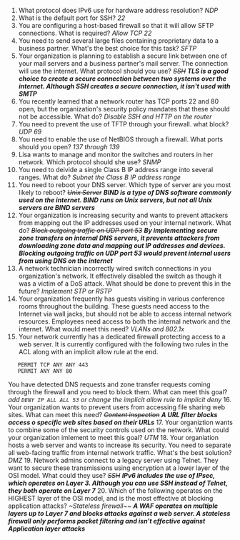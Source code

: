 1. What protocol does IPv6 use for hardware address resolution? _NDP_
2. What is the default port for SSH? _22_
3. You are configuring a host-based firewall so that it will allow SFTP connections. What is required? _Allow TCP 22_
4. You need to send several large files containing proprietary data to a business partner. What's the best choice for this task? _SFTP_
5. Your organization is planning to establish a secure link between one of your mail servers and a business partner's mail server. The connection will use the internet. What protocol should you use? _~~SSH~~ **TLS is a good choice to create a secure connection between two systems over the internet. Although SSH creates a secure connection, it isn't used with SMTP**_
6. You recently learned that a network router has TCP ports 22 and 80 open, but the organization's security policy mandates that these should not be accessible. What do? _Disable SSH and HTTP on the router_
7. You need to prevent the use of TFTP through your firewall. what block? _UDP 69_
8. You need to enable the use of NetBIOS through a firewall. What ports should you open? _137 through 139_
9. Lisa wants to manage and monitor the switches and routers in her network. Which protocol should she use? _SNMP_
10. You need to deivide a single Class B IP address range into several ranges. What do? _Subnet the Class B IP address range_
11. You need to reboot your DNS server.  Which type of server are you most likely to reboot? _~~Unix Server~~ **BIND is a type of DNS software commonly used on the internet. BIND runs on Unix servers, but not all Unix servers are BIND servers**_
12. Your organization is increasing security and wants to prevent attackers from mapping out the IP addresses used on your internal network. What do? _~~Block outgoing traffic on UDP port 53~~ **By implementing secure zone transfers on internal DNS servers, it prevents attackers from downloading zone data and mapping out IP addresses and devices. Blocking outgoing traffic on UDP port 53 would prevent internal users from using DNS on the internet**_
13. A network technician incorrectly wired switch connections in you organization's network. It effectively disabled the switch as though it was a victim of a DoS attack. What should be done to prevent this in the future? _Implement STP or RSTP_
14. Your organization frequently has guests visiting in various conference rooms throughout the building. These guests need access to the Internet via wall jacks, but should not be able to access internal network resources. Employees need access to both the internal network and the internet. What would meet this need? _VLANs and 802.1x_
15. Your network currently has a dedicated firewall protecting access to a web server.  It is currently configured with the following two rules in the ACL along with an implicit allow rule at the end.  
   ```
      PERMIT TCP ANY ANY 443
      PERMIT ANY ANY 80
   ```  
You have detected DNS requests and zone transfer requests coming through the firewall and you need to block them. What can meet this goal? _add  `DENY IP ALL ALL 53` or change the implicit allow rule to implicit deny_
16. Your organization wants to prevent users from accessing file sharing web sites. What can meet this need? _~~Content inspection~~ **A URL filter blocks access o specific web sites based on their URLs**_
17. Your organiztion wants to combine some of the security controls used on the network. What could your organization imlement to meet this goal? _UTM_
18. Your organiation hosts a web server and wants to increase its security. You need to separate all web-facing traffic from internal network traffic. What's the best solution? _DMZ_
19. Network admins connect to a legacy server using Telnet. They want to secure these transmissions using encryption at a lower layer of the OSI model. What could they use? _~~SSH~~ **IPv6 includes the use of IPsec, which operates on Layer 3. Although you can use SSH instead of Telnet, they both operate on Layer 7**_
20. Which of the following operates on the HIGHEST layer of the OSI model, and is the most effective at blocking application attacks? _~Stateless firewall~~ **A WAF operates on multiple layers up to Layer 7 and blocks attacks against a web server. A stateless firewall only performs packet filtering and isn't effective against Application layer attacks**_